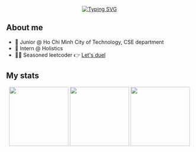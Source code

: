 <div align="center">

[![Typing SVG](https://readme-typing-svg.demolab.com?font=Fira+Code&size=32&pause=1000&center=true&vCenter=true&random=false&width=640&height=48&lines=%E2%9D%84%EF%B8%8F+My+chilling+space+%E2%9D%84%EF%B8%8F)](https://git.io/typing-svg)
</div>

<!--
<h1 align="center">❄️ Chilling space ❄️</h1>
-->
## About me

* 🏫 Junior @ Ho Chi Minh City of Technology, CSE department
* 🏢 Intern @ Holistics
* 🧑‍💻 Seasoned leetcoder 👉 [Let's duel](https://leetcode.com/u/xuantho573/)

## My stats

<!--<img src="https://myreadme.vercel.app/api/embed/xuantho573?panels=userstatistics,toprepositories,toplanguages,commitgraph" alt="reimaginedreadme" />
-->
<p align="center">
  <img height=160 src="https://github-readme-stats.vercel.app/api?username=xuantho573&theme=tokyonight&show_icons=true&bg_color=00000000" />
  <img height=160 src="https://github-readme-stats.vercel.app/api/top-langs/?username=xuantho573&theme=tokyonight&show_icons=true&layout=compact&bg_color=00000000" />
  <img height=160 src="https://streak-stats.demolab.com?user=xuantho573&theme=tokyonight&card_width=480&background=00000000" />
</p>


<!--
[![My GitHub stats](https://github-readme-stats.vercel.app/api?username=xuantho573&theme=tokyonight&show_icons=true)](https://github.com/xuantho573/github-readme-stats)

[![Top Langs](https://github-readme-stats.vercel.app/api/top-langs/?username=xuantho573&theme=tokyonight&show_icons=true&layout=donut)](https://github.com/xuantho573/github-readme-stats)
-->
